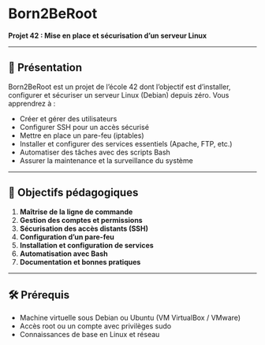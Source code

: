 # Born2BeRoot

**Projet 42 : Mise en place et sécurisation d’un serveur Linux**

---

## 📖 Présentation

Born2BeRoot est un projet de l’école 42 dont l’objectif est d’installer, configurer et sécuriser un serveur Linux (Debian) depuis zéro. Vous apprendrez à :

- Créer et gérer des utilisateurs  
- Configurer SSH pour un accès sécurisé  
- Mettre en place un pare-feu (iptables)  
- Installer et configurer des services essentiels (Apache, FTP, etc.)  
- Automatiser des tâches avec des scripts Bash  
- Assurer la maintenance et la surveillance du système  

---

## 🎯 Objectifs pédagogiques

1. **Maîtrise de la ligne de commande**  
2. **Gestion des comptes et permissions**  
3. **Sécurisation des accès distants (SSH)**  
4. **Configuration d’un pare-feu**  
5. **Installation et configuration de services**  
6. **Automatisation avec Bash**  
7. **Documentation et bonnes pratiques**  

---

## 🛠️ Prérequis

- Machine virtuelle sous Debian ou Ubuntu (VM VirtualBox / VMware)  
- Accès root ou un compte avec privilèges sudo  
- Connaissances de base en Linux et réseau  
